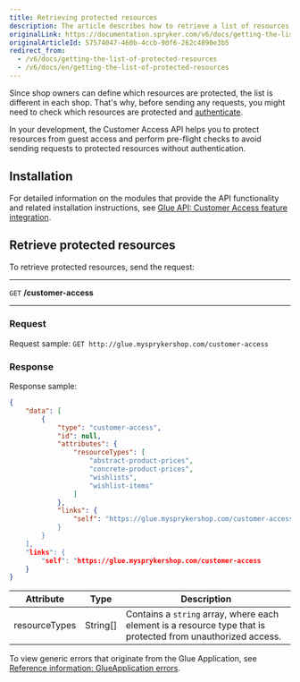 ```yaml
---
title: Retrieving protected resources
description: The article describes how to retrieve a list of resources protected from unauthorized access.
originalLink: https://documentation.spryker.com/v6/docs/getting-the-list-of-protected-resources
originalArticleId: 57574047-460b-4ccb-90f6-262c4890e3b5
redirect_from:
  - /v6/docs/getting-the-list-of-protected-resources
  - /v6/docs/en/getting-the-list-of-protected-resources
---
```


Since shop owners can define which resources are protected, the list is different in each shop. That's why, before sending any requests, you might need to check which resources are protected and [authenticate](/docs/scos/dev/glue-api-guides/202009.0/authentication-and-authorization.html). 

In your development, the Customer Access API helps you to protect resources from guest access and perform pre-flight checks to avoid sending requests to protected resources without authentication.

## Installation

For detailed information on the modules that provide the API functionality and related installation instructions, see [Glue API: Customer Access feature integration](/docs/scos/dev/migration-and-integration/202009.0/feature-integration-guides/glue-api/glue-api-customer-access-feature-integration.html).

## Retrieve protected resources

To retrieve protected resources, send the request:

***
`GET` **/customer-access**
***

### Request

Request sample: `GET http://glue.mysprykershop.com/customer-access`

### Response



Response sample:

```json
{
    "data": [
        {
            "type": "customer-access",
            "id": null,
            "attributes": {
                "resourceTypes": [
                    "abstract-product-prices",
                    "concrete-product-prices",
                    "wishlists",
                    "wishlist-items"
                ]
            },
            "links": {
                "self": "https://glue.mysprykershop.com/customer-access
            }
        }
    ],
    "links": {
        "self": "https://glue.mysprykershop.com/customer-access
    }
}
```


| Attribute | Type | Description |
| --- | --- | --- |
| resourceTypes | String[] | Contains a `string` array, where each element is a resource type that is protected from unauthorized access. |

To view generic errors that originate from the Glue Application, see [Reference information: GlueApplication errors](/docs/scos/dev/glue-api-guides/202009.0/reference-information-glueapplication-errors.html).
